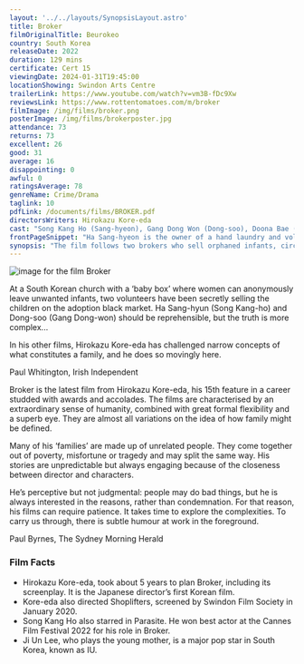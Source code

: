```yaml
---
layout: '../../layouts/SynopsisLayout.astro'
title: Broker
filmOriginalTitle: Beurokeo
country: South Korea
releaseDate: 2022
duration: 129 mins
certificate: Cert 15
viewingDate: 2024-01-31T19:45:00
locationShowing: Swindon Arts Centre
trailerLink: https://www.youtube.com/watch?v=vm3B-fDc9Xw
reviewsLink: https://www.rottentomatoes.com/m/broker
filmImage: /img/films/broker.png
posterImage: /img/films/brokerposter.jpg
attendance: 73
returns: 73
excellent: 26
good: 31
average: 16
disappointing: 0
awful: 0
ratingsAverage: 78
genreName: Crime/Drama
taglink: 10
pdfLink: /documents/films/BROKER.pdf
directorsWriters: Hirokazu Kore-eda
cast: "Song Kang Ho (Sang-hyeon), Gang Dong Won (Dong-soo), Doona Bae (Soo-jin), Ji Eun Lee (So-young)"
frontPageSnippet: "Ha Sang-hyeon is the owner of a hand laundry and volunteers at the nearby church, where his friend Dong-soo works.  The two men run an illegal business together, occasionally stealing babies from the church and selling them on the adoption black market."
synopsis: "The film follows two brokers who sell orphaned infants, circumventing the bureaucracy of legal adoption, to affluent couples who can't have children of their own.  After an infant's mother surprises the duo by returning to ensure her child finds a good home, the three embark on a journey to find the right couple, building an unlikely family of their own."
--- 
```

![image for the film Broker]( /img/films/broker.png ) 

At a South Korean church with a ‘baby box’ where women can anonymously leave unwanted infants, two volunteers have been secretly selling the children on the adoption black market.  Ha Sang-hyun (Song Kang-ho) and Dong-soo (Gang Dong-won) should be reprehensible, but the truth is more complex...

In his other films, Hirokazu Kore-eda has challenged narrow concepts of what constitutes a family, and he does so movingly here.

<div class="review__author review__author--review1"> 
Paul Whitington, Irish Independent
</div> 

Broker is the latest film from Hirokazu Kore-eda, his 15th feature in a career studded with awards and accolades.  The films are characterised by an extraordinary sense of humanity, combined with great formal flexibility and a superb eye. They are almost all variations on the idea of how family might be defined.

Many of his ‘families’ are made up of unrelated people.  They come together out of poverty, misfortune or tragedy and may split the same way.  His stories are unpredictable but always engaging because of the closeness between director and characters.

He’s perceptive but not judgmental:  people may do bad things, but he is always interested in the reasons, rather than condemnation.  For that reason, his films can require patience.  It takes time to explore the complexities.  To carry us through, there is subtle humour at work in the foreground.

<div class="review__author"> 
Paul Byrnes, The Sydney Morning Herald
</div> 

### Film Facts 

* Hirokazu Kore-eda, took about 5 years to plan Broker, including its screenplay.  It is the Japanese director’s first Korean film.
* Kore-eda also directed Shoplifters, screened by Swindon Film Society in January 2020.
* Song Kang Ho also starred in Parasite.  He won best actor at the Cannes Film Festival 2022 for his role in Broker.
* Ji Un Lee, who plays the young mother, is a major pop star in South Korea, known as IU.